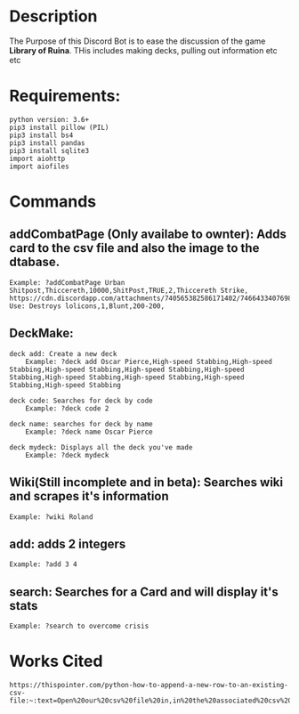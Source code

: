 # Description 
    
The Purpose of this Discord Bot is to ease the discussion of the game __Library of Ruina__. THis includes making decks, pulling out information etc etc


# Requirements:
    python version: 3.6+
    pip3 install pillow (PIL)
    pip3 install bs4
    pip3 install pandas
    pip3 install sqlite3
    import aiohttp
    import aiofiles

# Commands
    

## addCombatPage (Only availabe to ownter): Adds card to the csv file and also the image to the dtabase.   

    Example: ?addCombatPage Urban Shitpost,Thiccereth,10000,ShitPost,TRUE,2,Thiccereth Strike, https://cdn.discordapp.com/attachments/740565382586171402/746643340769886228/ThiccerethStrikes.png,,PaperBack,On Use: Destroys lolicons,1,Blunt,200-200,

## DeckMake:
    deck add: Create a new deck
        Example: ?deck add Oscar Pierce,High-speed Stabbing,High-speed Stabbing,High-speed Stabbing,High-speed Stabbing,High-speed Stabbing,High-speed Stabbing,High-speed Stabbing,High-speed Stabbing,High-speed Stabbing

    deck code: Searches for deck by code
        Example: ?deck code 2
    
    deck name: searches for deck by name
        Example: ?deck name Oscar Pierce
    
    deck mydeck: Displays all the deck you've made
        Example: ?deck mydeck

## Wiki(Still incomplete and in beta): Searches wiki and scrapes it's information
    Example: ?wiki Roland

## add: adds 2 integers
    Example: ?add 3 4
## search: Searches for a Card and will display it's stats
    Example: ?search to overcome crisis

    
# Works Cited
    https://thispointer.com/python-how-to-append-a-new-row-to-an-existing-csv-file:~:text=Open%20our%20csv%20file%20in,in%20the%20associated%20csv%20file